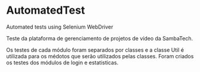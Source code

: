 # AutomatedTest
Automated tests using Selenium WebDriver

Teste da plataforma de gerenciamento de projetos de vídeo da SambaTech.

Os testes de cada módulo foram separados por classes e a classe Util é utilizada para os médotos que serão utilizados pelas classes.
Foram criados os testes dos módulos de login e estatisticas.
